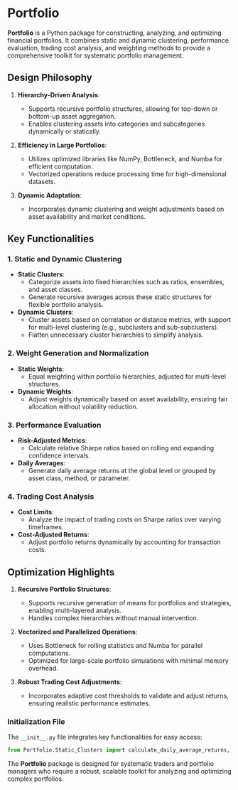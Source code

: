 
# Portfolio

**Portfolio** is a Python package for constructing, analyzing, and optimizing financial portfolios. It combines static and dynamic clustering, performance evaluation, trading cost analysis, and weighting methods to provide a comprehensive toolkit for systematic portfolio management.

## Design Philosophy

1. **Hierarchy-Driven Analysis**:
   - Supports recursive portfolio structures, allowing for top-down or bottom-up asset aggregation.
   - Enables clustering assets into categories and subcategories dynamically or statically.

2. **Efficiency in Large Portfolios**:
   - Utilizes optimized libraries like NumPy, Bottleneck, and Numba for efficient computation.
   - Vectorized operations reduce processing time for high-dimensional datasets.

3. **Dynamic Adaptation**:
   - Incorporates dynamic clustering and weight adjustments based on asset availability and market conditions.

## Key Functionalities

### 1. Static and Dynamic Clustering
- **Static Clusters**:
  - Categorize assets into fixed hierarchies such as ratios, ensembles, and asset classes.
  - Generate recursive averages across these static structures for flexible portfolio analysis.
- **Dynamic Clusters**:
  - Cluster assets based on correlation or distance metrics, with support for multi-level clustering (e.g., subclusters and sub-subclusters).
  - Flatten unnecessary cluster hierarchies to simplify analysis.

### 2. Weight Generation and Normalization
- **Static Weights**:
  - Equal weighting within portfolio hierarchies, adjusted for multi-level structures.
- **Dynamic Weights**:
  - Adjust weights dynamically based on asset availability, ensuring fair allocation without volatility reduction.

### 3. Performance Evaluation
- **Risk-Adjusted Metrics**:
  - Calculate relative Sharpe ratios based on rolling and expanding confidence intervals.
- **Daily Averages**:
  - Generate daily average returns at the global level or grouped by asset class, method, or parameter.

### 4. Trading Cost Analysis
- **Cost Limits**:
  - Analyze the impact of trading costs on Sharpe ratios over varying timeframes.
- **Cost-Adjusted Returns**:
  - Adjust portfolio returns dynamically by accounting for transaction costs.

## Optimization Highlights

1. **Recursive Portfolio Structures**:
   - Supports recursive generation of means for portfolios and strategies, enabling multi-layered analysis.
   - Handles complex hierarchies without manual intervention.

2. **Vectorized and Parallelized Operations**:
   - Uses Bottleneck for rolling statistics and Numba for parallel computations.
   - Optimized for large-scale portfolio simulations with minimal memory overhead.

3. **Robust Trading Cost Adjustments**:
   - Incorporates adaptive cost thresholds to validate and adjust returns, ensuring realistic performance estimates.

### Initialization File

The `__init__.py` file integrates key functionalities for easy access:

```python
from Portfolio.Static_Clusters import calculate_daily_average_returns, generate_recursive_means, generate_recursive_strategy_means, classify_assets
```

The **Portfolio** package is designed for systematic traders and portfolio managers who require a robust, scalable toolkit for analyzing and optimizing complex portfolios.
